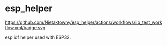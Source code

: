 # esp_helper

https://github.com/Nietaktowny/esp_helper/actions/workflows/lib_test_workflow.xml/badge.svg

esp idf helper used with ESP32.
